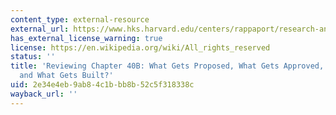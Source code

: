 ```yaml
---
content_type: external-resource
external_url: https://www.hks.harvard.edu/centers/rappaport/research-and-publications/policy-briefs/reviewing-chapter-40b
has_external_license_warning: true
license: https://en.wikipedia.org/wiki/All_rights_reserved
status: ''
title: 'Reviewing Chapter 40B: What Gets Proposed, What Gets Approved, What Gets Appealed,
  and What Gets Built?'
uid: 2e34e4eb-9ab8-4c1b-bb8b-52c5f318338c
wayback_url: ''
---
```

